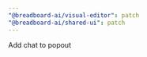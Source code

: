 ```yaml
---
"@breadboard-ai/visual-editor": patch
"@breadboard-ai/shared-ui": patch
---
```


Add chat to popout
